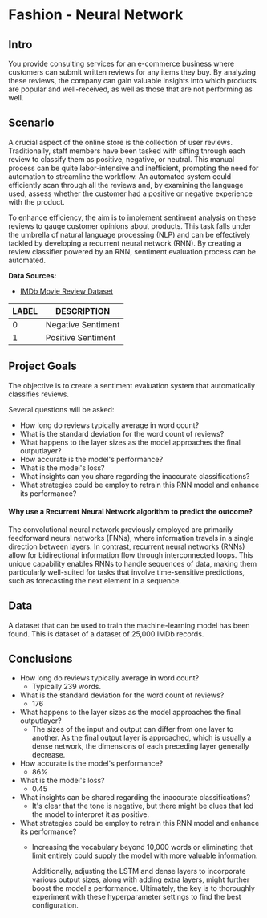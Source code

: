 # Fashion - Neural Network

## Intro 
You provide consulting services for an e-commerce business where customers can submit written reviews for any items they buy. By analyzing these reviews, the company can gain valuable insights into which products are popular and well-received, as well as those that are not performing as well. 

## Scenario
A crucial aspect of the online store is the collection of user reviews. Traditionally, staff members have been tasked with sifting through each review to classify them as positive, negative, or neutral. This manual process can be quite labor-intensive and inefficient, prompting the need for automation to streamline the workflow. An automated system could efficiently scan through all the reviews and, by examining the language used, assess whether the customer had a positive or negative experience with the product.

To enhance efficiency,  the aim is to implement sentiment analysis on these reviews to gauge customer opinions about products. This task falls under the umbrella of natural language processing (NLP) and can be effectively tackled by developing a recurrent neural network (RNN). By creating a review classifier powered by an RNN, sentiment evaluation process can be automated.

**Data Sources:**

- [IMDb Movie Review Dataset](https://ai.stanford.edu/~amaas/data/sentiment/) 

| LABEL | DESCRIPTION |
|-------|-------------|
| 0     | Negative Sentiment|
| 1     | Positive Sentiment|


## Project Goals
The objective is to create a sentiment evaluation system that automatically classifies reviews.


Several questions will be asked:

- How long do reviews typically average in word count?
- What is the standard deviation for the word count of reviews?
- What happens to the layer sizes as the model approaches the final outputlayer?
- How accurate is the model's performance?
- What is the model's loss?
- What insights can you share regarding the inaccurate classifications?
- What strategies could be employ to retrain this RNN model and enhance its performance?





#### Why use a Recurrent Neural Network algorithm to predict the outcome?
The convolutional neural network previously employed are primarily feedforward neural networks (FNNs), where information travels in a single direction between layers. In contrast, recurrent neural networks (RNNs) allow for bidirectional information flow through interconnected loops. This unique capability enables RNNs to handle sequences of data, making them particularly well-suited for tasks that involve time-sensitive predictions, such as forecasting the next element in a sequence.

## Data
A dataset that can be used to train the machine-learning model has been found. This is dataset of a dataset of 25,000 IMDb records. 

## Conclusions
- How long do reviews typically average in word count?
    - Typically 239 words. 
- What is the standard deviation for the word count of reviews?
    - 176 
- What happens to the layer sizes as the model approaches the final outputlayer?
    - The sizes of the input and output can differ from one layer to another. As the final output layer is approached, which is usually a dense network, the dimensions of each preceding layer generally decrease.
- How accurate is the model's performance?
    - 86% 
- What is the model's loss?
    - 0.45 
- What insights can be shared regarding the inaccurate classifications?
    - It's clear that the tone is negative, but there might be clues that led the model to interpret it as positive. 
- What strategies could be employ to retrain this RNN model and enhance its performance?
    - Increasing the vocabulary beyond 10,000 words or eliminating that limit entirely could supply the model with more valuable information.

        Additionally, adjusting the LSTM and dense layers to incorporate various output sizes, along with adding extra layers, might further boost the model's performance. Ultimately, the key is to thoroughly experiment with these hyperparameter settings to find the best configuration. 